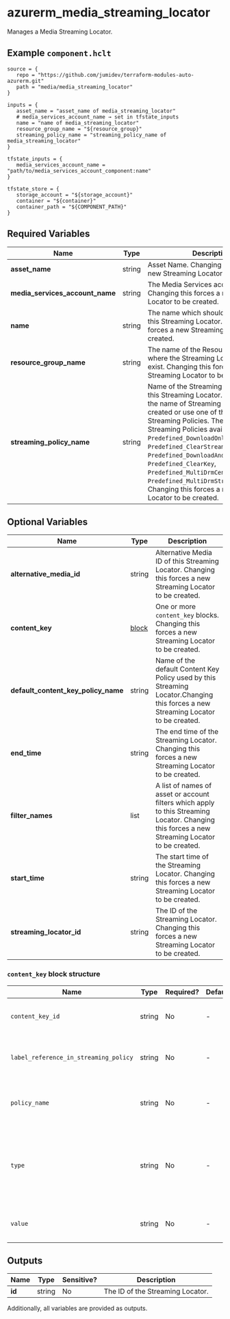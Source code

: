 # azurerm_media_streaming_locator

Manages a Media Streaming Locator.

## Example `component.hclt`

```hcl
source = {
   repo = "https://github.com/jumidev/terraform-modules-auto-azurerm.git" 
   path = "media/media_streaming_locator" 
}

inputs = {
   asset_name = "asset_name of media_streaming_locator" 
   # media_services_account_name → set in tfstate_inputs
   name = "name of media_streaming_locator" 
   resource_group_name = "${resource_group}" 
   streaming_policy_name = "streaming_policy_name of media_streaming_locator" 
}

tfstate_inputs = {
   media_services_account_name = "path/to/media_services_account_component:name" 
}

tfstate_store = {
   storage_account = "${storage_account}" 
   container = "${container}" 
   container_path = "${COMPONENT_PATH}" 
}

```

## Required Variables

| Name | Type |  Description |
| ---- | --------- |  ----------- |
| **asset_name** | string |  Asset Name. Changing this forces a new Streaming Locator to be created. | 
| **media_services_account_name** | string |  The Media Services account name. Changing this forces a new Streaming Locator to be created. | 
| **name** | string |  The name which should be used for this Streaming Locator. Changing this forces a new Streaming Locator to be created. | 
| **resource_group_name** | string |  The name of the Resource Group where the Streaming Locator should exist. Changing this forces a new Streaming Locator to be created. | 
| **streaming_policy_name** | string |  Name of the Streaming Policy used by this Streaming Locator. Either specify the name of Streaming Policy you created or use one of the predefined Streaming Policies. The predefined Streaming Policies available are: `Predefined_DownloadOnly`, `Predefined_ClearStreamingOnly`, `Predefined_DownloadAndClearStreaming`, `Predefined_ClearKey`, `Predefined_MultiDrmCencStreaming` and `Predefined_MultiDrmStreaming`. Changing this forces a new Streaming Locator to be created. | 

## Optional Variables

| Name | Type |  Description |
| ---- | --------- |  ----------- |
| **alternative_media_id** | string |  Alternative Media ID of this Streaming Locator. Changing this forces a new Streaming Locator to be created. | 
| **content_key** | [block](#content_key-block-structure) |  One or more `content_key` blocks. Changing this forces a new Streaming Locator to be created. | 
| **default_content_key_policy_name** | string |  Name of the default Content Key Policy used by this Streaming Locator.Changing this forces a new Streaming Locator to be created. | 
| **end_time** | string |  The end time of the Streaming Locator. Changing this forces a new Streaming Locator to be created. | 
| **filter_names** | list |  A list of names of asset or account filters which apply to this Streaming Locator. Changing this forces a new Streaming Locator to be created. | 
| **start_time** | string |  The start time of the Streaming Locator. Changing this forces a new Streaming Locator to be created. | 
| **streaming_locator_id** | string |  The ID of the Streaming Locator. Changing this forces a new Streaming Locator to be created. | 

### `content_key` block structure

| Name | Type | Required? | Default | Description |
| ---- | ---- | --------- | ------- | ----------- |
| `content_key_id` | string | No | - | ID of Content Key. Changing this forces a new Streaming Locator to be created. |
| `label_reference_in_streaming_policy` | string | No | - | Label of Content Key as specified in the Streaming Policy. Changing this forces a new Streaming Locator to be created. |
| `policy_name` | string | No | - | Content Key Policy used by Content Key. Changing this forces a new Streaming Locator to be created. |
| `type` | string | No | - | Encryption type of Content Key. Supported values are 'CommonEncryptionCbcs', 'CommonEncryptionCenc' or 'EnvelopeEncryption'. Changing this forces a new Streaming Locator to be created. |
| `value` | string | No | - | Value of Content Key. Changing this forces a new Streaming Locator to be created. |



## Outputs

| Name | Type | Sensitive? | Description |
| ---- | ---- | --------- | --------- |
| **id** | string | No  | The ID of the Streaming Locator. | 

Additionally, all variables are provided as outputs.
